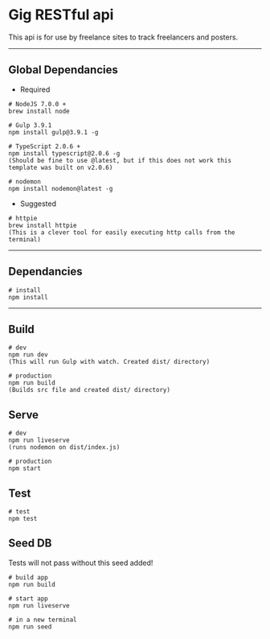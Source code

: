 # Gig RESTful api ##

This api is for use by freelance sites to track freelancers and posters.

---

## Global Dependancies ##

- Required
```
# NodeJS 7.0.0 +
brew install node

# Gulp 3.9.1
npm install gulp@3.9.1 -g

# TypeScript 2.0.6 +
npm install typescript@2.0.6 -g
(Should be fine to use @latest, but if this does not work this template was built on v2.0.6)

# nodemon
npm install nodemon@latest -g
```

- Suggested
```
# httpie
brew install httpie
(This is a clever tool for easily executing http calls from the terminal)
```

---

## Dependancies ##

```
# install
npm install
```

---

## Build ##

```
# dev
npm run dev
(This will run Gulp with watch. Created dist/ directory)

# production
npm run build
(Builds src file and created dist/ directory)
```

## Serve ##

```
# dev
npm run liveserve
(runs nodemon on dist/index.js)

# production
npm start
```

## Test ##

```
# test
npm test
```

## Seed DB ##

Tests will not pass without this seed added!

```
# build app
npm run build

# start app
npm run liveserve

# in a new terminal
npm run seed
```
